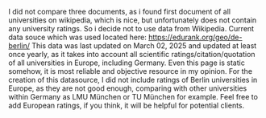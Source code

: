 I did not compare three documents, as i found first document of all universities on wikipedia, which is nice, but unfortunately does not contain any university ratings. So i decide not to use data from Wikipedia. 
Current data souce which was used located here:
https://edurank.org/geo/de-berlin/
This data was last updated on March 02, 2025 and updated at least once yearly, as it takes into account all scientific ratings/citation/quotation of all universities in Europe, including Germany. Even this page is static somehow, it is most reliable and objective resource in my opinion. For the creation of this datasource, I did not include ratings of Berlin universities in Europe, as they are not good enough, comparing with other universities within Germany as LMU München or TU München for example. Feel free to add European ratings, if you think, it will be helpful for potential clients.
